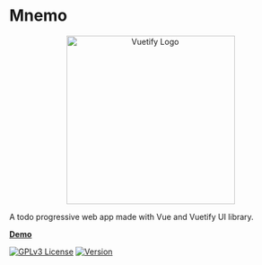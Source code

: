 # Mnemo
<p align="center">
  <a href="https://vuetifyjs.com" target="_blank">
    <img alt="Vuetify Logo" width="300" src="https://d2zuxmugggl957.cloudfront.net/img/mockup.png">
  </a>
</p>
A todo progressive web app made with Vue and Vuetify UI library.

[**Demo**](https://d2zuxmugggl957.cloudfront.net)<br>

[![GPLv3 License](https://img.shields.io/badge/License-GPL%20v3-yellow.svg)](https://opensource.org/licenses/)
[![Version](https://badge.fury.io/gh/tterb%2FHyde.svg)](https://badge.fury.io/gh/tterb%2FHyde)